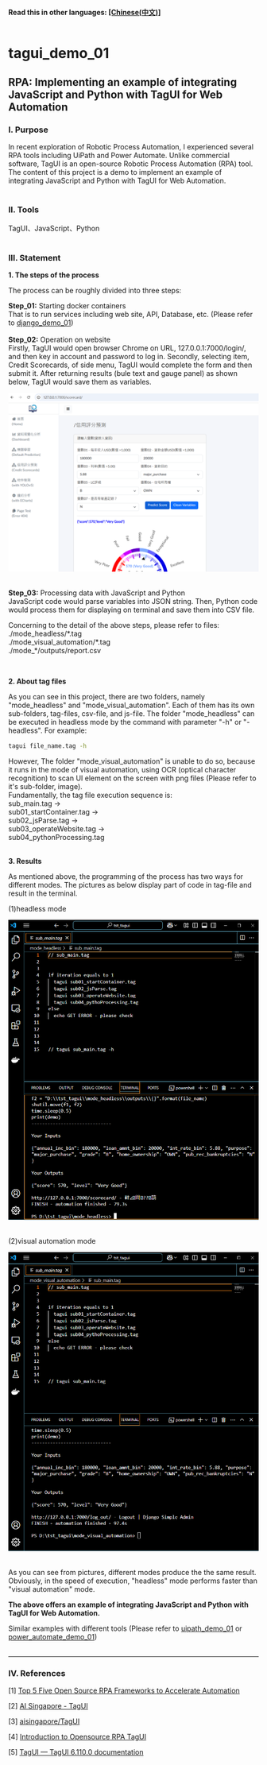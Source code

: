 #### __Read this in other languages:__ [[Chinese(中文)]](README_CHT.md)<br><br>

# **tagui_demo_01**

## **RPA: Implementing an example of integrating JavaScript and Python with TagUI for Web Automation**

### **Ⅰ. Purpose** 
In recent exploration of Robotic Process Automation, I experienced several RPA tools including UiPath and Power Automate. Unlike commercial software, TagUI is an open-source Robotic Process Automation (RPA) tool. The content of this project is a demo to implement an example of integrating JavaScript and Python with TagUI for Web Automation.<br><br>

### **Ⅱ. Tools**
TagUI、JavaScript、Python<br><br>

### **Ⅲ. Statement**

__1. The steps of the process__ <br>

The process can be roughly divided into three steps:<br>

__Step_01:__ Starting docker containers<br>
That is to run services including web site, API, Database, etc. (Please refer to [django_demo_01](<https://github.com/qinglian1105>))<br><br>
__Step_02:__ Operation on website <br>
Firstly, TagUI would open browser Chrome on URL, 127.0.0.1:7000/login/, and then key in account and password to log in. Secondly, selecting item, Credit Scorecards, of side menu, TagUI would complete the form and then submit it. After returning results (bule text and gauge panel) as shown below, TagUI would save them as variables.<br>

![avatar](./README_png/png_scorecards.png)
<br><br>

__Step_03:__ Processing data with JavaScript and Python<br>
JavaScript code would parse variables into JSON string. Then, Python code would process them for displaying on terminal and save them into CSV file.<br> 

Concerning to the detail of the above steps, please refer to files: <br>
\./mode_headless/\*.tag <br> 
\./mode_visual_automation/\*.tag <br>
\./mode_\*/outputs/report.csv<br>
 
<br> 

__2. About tag files__ <br>

As you can see in this project, there are two folders, namely "mode_headless" and "mode_visual_automation". Each of them has its own
sub-folders, tag-files, csv-file, and js-file. 
The folder "mode_headless" can be executed in headless mode by the command with parameter "-h" or "-headless". For example:

```bash
tagui file_name.tag -h
```

However, The folder "mode_visual_automation" is unable to do so, because it runs in the mode of visual automation, using OCR (optical character recognition) to scan UI element on the screen with png files (Please refer to it's sub-folder, image).<br>
Fundamentally, the tag file execution sequence is: <br>
sub_main.tag →<br>
sub01_startContainer.tag →<br>
sub02_jsParse.tag →<br>
sub03_operateWebsite.tag →<br>
sub04_pythonProcessing.tag
<br><br> 

__3. Results__ <br>

As mentioned above, the programming of the process has two ways for different modes. The pictures as below display part of code in tag-file and result in the terminal.<br>

(1)headless mode<br>

![avatar](./README_png/png_result_headless.png)<br><br>

(2)visual automation mode<br>

![avatar](./README_png/png_result_va.png)<br><br>

As you can see from pictures, different modes produce the the same result. Obviously, in the speed of execution, "headless" mode performs faster than "visual automation" mode.<br>

__The above offers an example of integrating JavaScript and Python with TagUI for Web Automation.__ <br>

Similar examples with different tools (Please refer to [uipath_demo_01](<https://github.com/qinglian1105/uipath_demo_01>)  or  [power_automate_demo_01](<https://github.com/qinglian1105/power_automate_demo_01>)) 
<br><br>

---

### **Ⅳ. References**

[1] [Top 5 Five Open Source RPA Frameworks to Accelerate Automation](<https://www.simplilearn.com/top-open-source-rpa-frameworks-to-accelerate-automation-article>)

[2] [AI Singapore - TagUI](<https://aisingapore.org/aiproducts/tagui/>)

[3] [aisingapore/TagUI](<https://github.com/aisingapore/TagUI>)

[4] [Introduction to Opensource RPA TagUI](<https://www.youtube.com/watch?v=1JRuSZNBBUk&list=PL2gs9_mNDDvZSCPsJu4APZR6AaDzUY7R6>)

[5] [TagUI — TagUI 6.110.0 documentation](<https://tagui.readthedocs.io/en/latest/>)